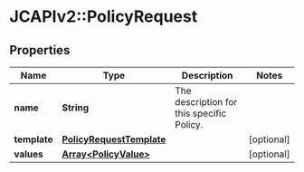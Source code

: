 # JCAPIv2::PolicyRequest

## Properties
Name | Type | Description | Notes
------------ | ------------- | ------------- | -------------
**name** | **String** | The description for this specific Policy. | 
**template** | [**PolicyRequestTemplate**](PolicyRequestTemplate.md) |  | [optional] 
**values** | [**Array&lt;PolicyValue&gt;**](PolicyValue.md) |  | [optional] 



